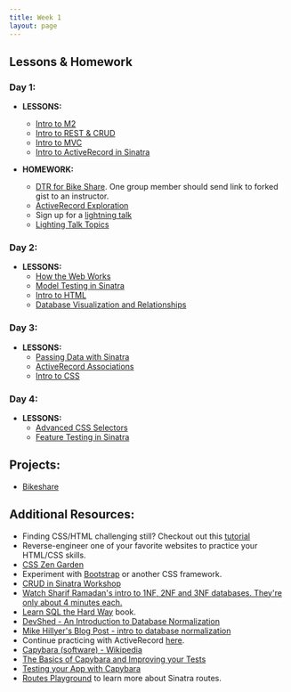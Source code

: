 ```yaml
---
title: Week 1
layout: page
---
```


## Lessons & Homework

### Day 1:

* **LESSONS:**
  - [Intro to M2](../misc/day_1.html)
  - [Intro to REST & CRUD](../lessons/restful_routes_and_crud)
  - [Intro to MVC](../lessons/intro_to_mvc)
  - [Intro to ActiveRecord in Sinatra](../lessons/intro_to_active_record_in_sinatra)

* **HOMEWORK:**
  - [DTR for Bike Share](../../career_development_curriculum/module_one/dtr_guidelines_memo). One group member should send link to forked gist to an instructor.
  - [ActiveRecord Exploration](../lessons/activerecord_exploration)
  - Sign up for a [lightning talk](https://docs.google.com/spreadsheets/d/1sua_CFkZVGmCpLg6dbP-23DMBTSLDmTe7wtH7ggAPxs/edit?usp=sharing)
  - [Lighting Talk Topics](../misc/lighting_talk_topic_ideas)


### Day 2:

* **LESSONS:**
  - [How the Web Works](../lessons/how_the_web_works)
  - [Model Testing in Sinatra](../lessons/model_testing_in_sinatra)
  - [Intro to HTML](../lessons/intro_to_html)
  - [Database Visualization and Relationships](../lessons/database_visualization_and_relationships)

### Day 3:

* **LESSONS:**
  - [Passing Data with Sinatra](../lessons/passing_data_with_sinatra)
  - [ActiveRecord Associations](../lessons/activerecord_associations)
  - [Intro to CSS](../lessons/intro_to_css)

### Day 4:

* **LESSONS:**
  - [Advanced CSS Selectors](../lessons/advanced_css)
  - [Feature Testing in Sinatra](../lessons/feature_testing_in_sinatra)

## Projects:

* [Bikeshare](https://github.com/turingschool/bike-share)

## Additional Resources:

  - Finding CSS/HTML challenging still? Checkout out this [tutorial](https://github.com/turingschool-examples/introductory-static-site)
  - Reverse-engineer one of your favorite websites to practice your HTML/CSS skills.
  - [CSS Zen Garden](http://www.csszengarden.com/)
  - Experiment with [Bootstrap](http://getbootstrap.com/) or another CSS framework.
  - [CRUD in Sinatra Workshop](../misc/crud_in_sinatra_workshop)
  - [Watch Sharif Ramadan's intro to 1NF, 2NF and 3NF databases. They're only about 4 minutes each.](https://www.youtube.com/watch?v=K7vzLrGCV50&list=PLQ9AAKW8HuJ5m0rmHKL88ZyjOIKejvrj0)
  - [Learn SQL the Hard Way](http://sql.learncodethehardway.org/book/) book.
  - [DevShed - An Introduction to Database Normalization](http://www.devshed.com/c/a/mysql/an-introduction-to-database-normalization/)
  - [Mike Hillyer's Blog Post - intro to database normalization](http://mikehillyer.com/articles/an-introduction-to-database-normalization/)
  - Continue practicing with ActiveRecord [here](../homework/activerecord_and_database_practice).
  - [Capybara (software) - Wikipedia](https://en.wikipedia.org/wiki/Capybara_(software))
  - [The Basics of Capybara and Improving your Tests](https://www.sitepoint.com/basics-capybara-improving-tests/)
  - [Testing your App with Capybara](https://github.com/teamcapybara/capybara)
  - [Routes Playground](https://github.com/turingschool/routing_playground) to learn more about Sinatra routes.
